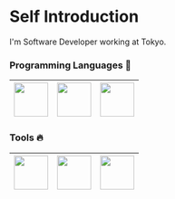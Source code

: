 # Self Introduction 

I'm Software Developer working at Tokyo. 

### Programming Languages 🚀
|<img src="https://user-images.githubusercontent.com/14067398/88478127-b654dd80-cf80-11ea-8ad4-930b544bc996.png" width=60> | <img src="https://user-images.githubusercontent.com/14067398/88478130-bb199180-cf80-11ea-9853-76f63ab62fc2.png" width=60> | <img src="https://user-images.githubusercontent.com/14067398/88478129-b94fce00-cf80-11ea-8bf0-c9f3860acb89.png" width=60> |
|:---:|:---:|:---:|

### Tools 🔥
|<img src="https://user-images.githubusercontent.com/14067398/88478155-ea300300-cf80-11ea-8557-f80b9775d9c9.png" width=60> | <img src="https://user-images.githubusercontent.com/14067398/88478167-f3b96b00-cf80-11ea-8bcc-0550b403b7ef.png" width=60> | <img src="https://user-images.githubusercontent.com/14067398/88478173-fd42d300-cf80-11ea-8703-31975adabb5d.png" width=60> |
|:---:|:---:|:---:|
